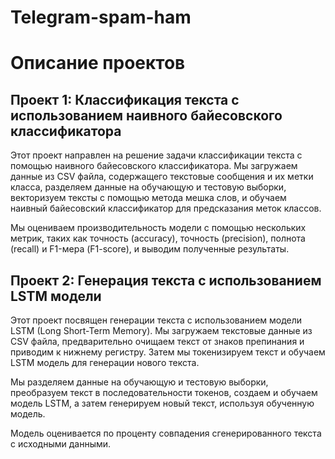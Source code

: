 # Telegram-spam-ham

# Описание проектов

## Проект 1: Классификация текста с использованием наивного байесовского классификатора

Этот проект направлен на решение задачи классификации текста с помощью наивного байесовского классификатора. Мы загружаем данные из CSV файла, содержащего текстовые сообщения и их метки класса, разделяем данные на обучающую и тестовую выборки, векторизуем тексты с помощью метода мешка слов, и обучаем наивный байесовский классификатор для предсказания меток классов. 

Мы оцениваем производительность модели с помощью нескольких метрик, таких как точность (accuracy), точность (precision), полнота (recall) и F1-мера (F1-score), и выводим полученные результаты.

## Проект 2: Генерация текста с использованием LSTM модели

Этот проект посвящен генерации текста с использованием модели LSTM (Long Short-Term Memory). Мы загружаем текстовые данные из CSV файла, предварительно очищаем текст от знаков препинания и приводим к нижнему регистру. Затем мы токенизируем текст и обучаем LSTM модель для генерации нового текста.

Мы разделяем данные на обучающую и тестовую выборки, преобразуем текст в последовательности токенов, создаем и обучаем модель LSTM, а затем генерируем новый текст, используя обученную модель.

Модель оценивается по проценту совпадения сгенерированного текста с исходными данными.


